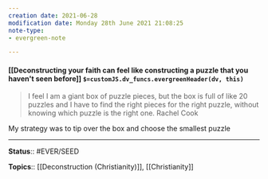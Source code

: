 ```yaml
---
creation date: 2021-06-28
modification date: Monday 28th June 2021 21:08:25
note-type: 
- evergreen-note

---
```


#### [[Deconstructing your faith can feel like constructing a puzzle that you haven't seen before]] `$=customJS.dv_funcs.evergreenHeader(dv, this)`


> I feel I am a giant box of puzzle pieces, but the box is full of like 20 puzzles and I have to find the right pieces for the right puzzle, without knowing which puzzle is the right one.
> Rachel Cook

My strategy was to tip over the box and choose the smallest puzzle

---

**Status**:: #EVER/SEED 

**Topics**::  [[Deconstruction (Christianity)]], [[Christianity]] 
	
